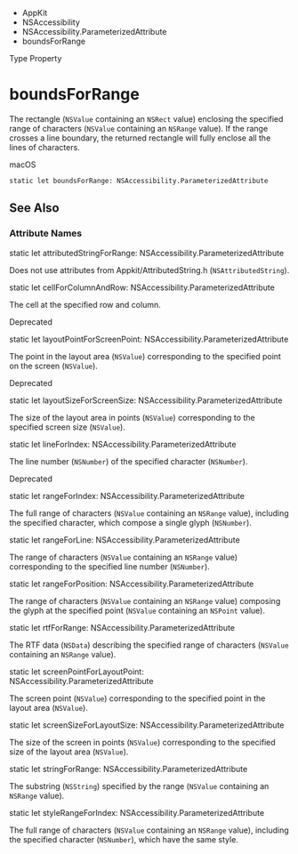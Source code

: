 

- AppKit
- NSAccessibility
- NSAccessibility.ParameterizedAttribute
-  boundsForRange 

Type Property

# boundsForRange

The rectangle (`NSValue` containing an `NSRect` value) enclosing the specified range of characters (`NSValue` containing an `NSRange` value). If the range crosses a line boundary, the returned rectangle will fully enclose all the lines of characters.

macOS

``` source
static let boundsForRange: NSAccessibility.ParameterizedAttribute
```

## See Also

### Attribute Names

static let attributedStringForRange: NSAccessibility.ParameterizedAttribute

Does not use attributes from Appkit/AttributedString.h (`NSAttributedString`).

static let cellForColumnAndRow: NSAccessibility.ParameterizedAttribute

The cell at the specified row and column.

Deprecated

static let layoutPointForScreenPoint: NSAccessibility.ParameterizedAttribute

The point in the layout area (`NSValue`) corresponding to the specified point on the screen (`NSValue`).

Deprecated

static let layoutSizeForScreenSize: NSAccessibility.ParameterizedAttribute

The size of the layout area in points (`NSValue`) corresponding to the specified screen size (`NSValue`).

static let lineForIndex: NSAccessibility.ParameterizedAttribute

The line number (`NSNumber`) of the specified character (`NSNumber`).

Deprecated

static let rangeForIndex: NSAccessibility.ParameterizedAttribute

The full range of characters (`NSValue` containing an `NSRange` value), including the specified character, which compose a single glyph (`NSNumber`).

static let rangeForLine: NSAccessibility.ParameterizedAttribute

The range of characters (`NSValue` containing an `NSRange` value) corresponding to the specified line number (`NSNumber`).

static let rangeForPosition: NSAccessibility.ParameterizedAttribute

The range of characters (`NSValue` containing an `NSRange` value) composing the glyph at the specified point (`NSValue` containing an `NSPoint` value).

static let rtfForRange: NSAccessibility.ParameterizedAttribute

The RTF data (`NSData`) describing the specified range of characters (`NSValue` containing an `NSRange` value).

static let screenPointForLayoutPoint: NSAccessibility.ParameterizedAttribute

The screen point (`NSValue`) corresponding to the specified point in the layout area (`NSValue`).

static let screenSizeForLayoutSize: NSAccessibility.ParameterizedAttribute

The size of the screen in points (`NSValue`) corresponding to the specified size of the layout area (`NSValue`).

static let stringForRange: NSAccessibility.ParameterizedAttribute

The substring (`NSString`) specified by the range (`NSValue` containing an `NSRange` value).

static let styleRangeForIndex: NSAccessibility.ParameterizedAttribute

The full range of characters (`NSValue` containing an `NSRange` value), including the specified character (`NSNumber`), which have the same style.

